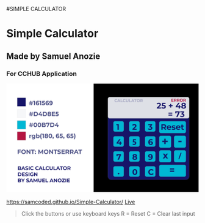 #SIMPLE CALCULATOR
# Simple Calculator
## Made by Samuel Anozie
### For CCHUB Application
![Design (XD)](/designxd.png)

https://samcoded.github.io/Simple-Calculator/
[Live](https://samcoded.github.io/Simple-Calculator/)

>Click the buttons or use keyboard keys
>R = Reset
>C = Clear last input
